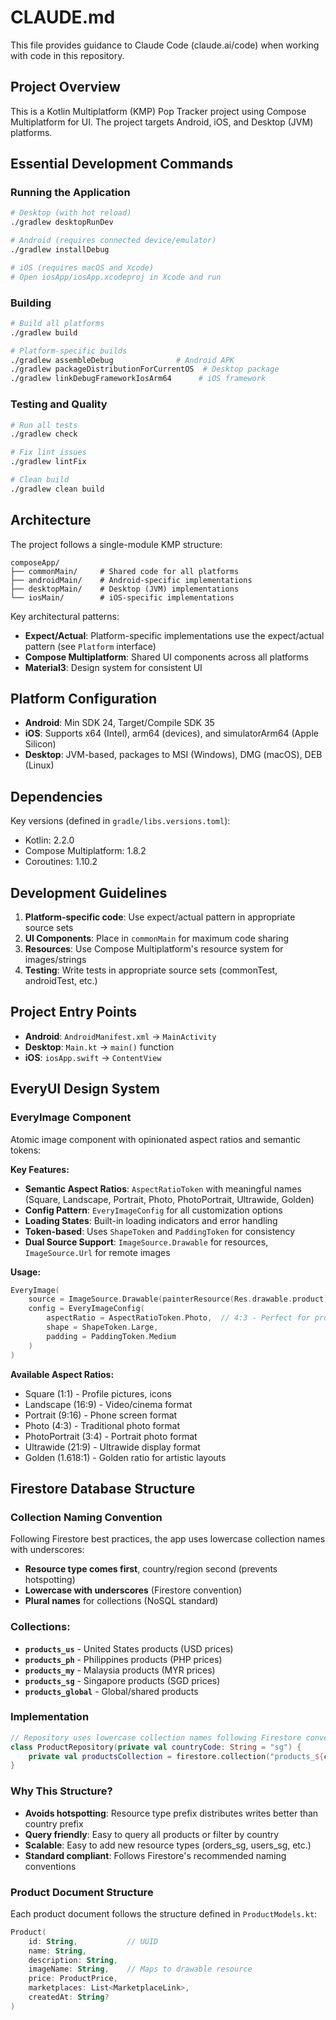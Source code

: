 # CLAUDE.md

This file provides guidance to Claude Code (claude.ai/code) when working with code in this repository.

## Project Overview

This is a Kotlin Multiplatform (KMP) Pop Tracker project using Compose Multiplatform for UI. The project targets Android, iOS, and Desktop (JVM) platforms.

## Essential Development Commands

### Running the Application

```bash
# Desktop (with hot reload)
./gradlew desktopRunDev

# Android (requires connected device/emulator)
./gradlew installDebug

# iOS (requires macOS and Xcode)
# Open iosApp/iosApp.xcodeproj in Xcode and run
```

### Building

```bash
# Build all platforms
./gradlew build

# Platform-specific builds
./gradlew assembleDebug              # Android APK
./gradlew packageDistributionForCurrentOS  # Desktop package
./gradlew linkDebugFrameworkIosArm64      # iOS framework
```

### Testing and Quality

```bash
# Run all tests
./gradlew check

# Fix lint issues
./gradlew lintFix

# Clean build
./gradlew clean build
```

## Architecture

The project follows a single-module KMP structure:

```
composeApp/
├── commonMain/     # Shared code for all platforms
├── androidMain/    # Android-specific implementations
├── desktopMain/    # Desktop (JVM) implementations
└── iosMain/        # iOS-specific implementations
```

Key architectural patterns:
- **Expect/Actual**: Platform-specific implementations use the expect/actual pattern (see `Platform` interface)
- **Compose Multiplatform**: Shared UI components across all platforms
- **Material3**: Design system for consistent UI

## Platform Configuration

- **Android**: Min SDK 24, Target/Compile SDK 35
- **iOS**: Supports x64 (Intel), arm64 (devices), and simulatorArm64 (Apple Silicon)
- **Desktop**: JVM-based, packages to MSI (Windows), DMG (macOS), DEB (Linux)

## Dependencies

Key versions (defined in `gradle/libs.versions.toml`):
- Kotlin: 2.2.0
- Compose Multiplatform: 1.8.2
- Coroutines: 1.10.2

## Development Guidelines

1. **Platform-specific code**: Use expect/actual pattern in appropriate source sets
2. **UI Components**: Place in `commonMain` for maximum code sharing
3. **Resources**: Use Compose Multiplatform's resource system for images/strings
4. **Testing**: Write tests in appropriate source sets (commonTest, androidTest, etc.)

## Project Entry Points

- **Android**: `AndroidManifest.xml` → `MainActivity`
- **Desktop**: `Main.kt` → `main()` function
- **iOS**: `iosApp.swift` → `ContentView`

## EveryUI Design System

### EveryImage Component

Atomic image component with opinionated aspect ratios and semantic tokens:

**Key Features:**
- **Semantic Aspect Ratios**: `AspectRatioToken` with meaningful names (Square, Landscape, Portrait, Photo, PhotoPortrait, Ultrawide, Golden)
- **Config Pattern**: `EveryImageConfig` for all customization options
- **Loading States**: Built-in loading indicators and error handling
- **Token-based**: Uses `ShapeToken` and `PaddingToken` for consistency
- **Dual Source Support**: `ImageSource.Drawable` for resources, `ImageSource.Url` for remote images

**Usage:**
```kotlin
EveryImage(
    source = ImageSource.Drawable(painterResource(Res.drawable.product)),
    config = EveryImageConfig(
        aspectRatio = AspectRatioToken.Photo,  // 4:3 - Perfect for products
        shape = ShapeToken.Large,
        padding = PaddingToken.Medium
    )
)
```

**Available Aspect Ratios:**
- Square (1:1) - Profile pictures, icons
- Landscape (16:9) - Video/cinema format
- Portrait (9:16) - Phone screen format
- Photo (4:3) - Traditional photo format
- PhotoPortrait (3:4) - Portrait photo format
- Ultrawide (21:9) - Ultrawide display format
- Golden (1.618:1) - Golden ratio for artistic layouts

## Firestore Database Structure

### Collection Naming Convention
Following Firestore best practices, the app uses lowercase collection names with underscores:
- **Resource type comes first**, country/region second (prevents hotspotting)
- **Lowercase with underscores** (Firestore convention)
- **Plural names** for collections (NoSQL standard)

### Collections:
- **`products_us`** - United States products (USD prices)
- **`products_ph`** - Philippines products (PHP prices)
- **`products_my`** - Malaysia products (MYR prices)
- **`products_sg`** - Singapore products (SGD prices)
- **`products_global`** - Global/shared products

### Implementation
```kotlin
// Repository uses lowercase collection names following Firestore conventions
class ProductRepository(private val countryCode: String = "sg") {
    private val productsCollection = firestore.collection("products_${countryCode.lowercase()}")
}
```

### Why This Structure?
- **Avoids hotspotting**: Resource type prefix distributes writes better than country prefix
- **Query friendly**: Easy to query all products or filter by country
- **Scalable**: Easy to add new resource types (orders_sg, users_sg, etc.)
- **Standard compliant**: Follows Firestore's recommended naming conventions

### Product Document Structure
Each product document follows the structure defined in `ProductModels.kt`:
```kotlin
Product(
    id: String,           // UUID
    name: String,
    description: String,
    imageName: String,    // Maps to drawable resource
    price: ProductPrice,
    marketplaces: List<MarketplaceLink>,
    createdAt: String?
)
```